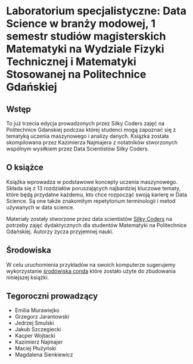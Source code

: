 # Laboratorium specjalistyczne: Data Science w branży modowej, 1 semestr studiów magisterskich Matematyki na Wydziale Fizyki Technicznej i Matematyki Stosowanej na Politechnice Gdańskiej


## Wstęp
To już trzecia edycja prowadzonych przez Silky Coders zajęć na Politechnice Gdanskiej podczas której studenci mogą zapoznać się z tematyką uczenia maszynowego i analizy danych.
Ksiązka została skompilowana przez Kazimierza Najmajera z notatników stworzonych wspólnym wysiłkiem przez Data Scientistów Silky Coders.


## O książce 


Książka wprowadza w podstawowe koncepty uczenia maszynowego.
Składa się z 13 rozdziałów poruszających najbardziej kluczowe tematy, które będą przydatne każdemu, kto chce rozpocząć swoją karierę w Data Science. Są one także znakomitym repetytorium terminologii i metod używanych w data science.

Materiały zostały stworzone przez data scientistów [Silky Coders](https://www.silkycoders.com/) na potrzeby zajęć dydaktycznych dla studentów Matematyki na Politechnice Gdańskiej.
Autorzy życza przyjemnej nauki.

## Środowiska

W celu uruchomienia przykładów na swoich komputerze sugerujemy wykorzystanie [środowiska conda](https://github.com/kikonPL/studia_PG/blob/main/politechnika.yml) które zostało użyte do zbudowania niniejszej książki.


## Tegoroczni prowadzący

- Emilia Murawiejko
- Grzegorz Jarantowski
- Jedrzej Smulski
- Jakub Szczegiecki
- Kacper Wojtacki
- Kazimierz Najmajer
- Maciej Płużyński
- Magdalena Sienkiewicz

